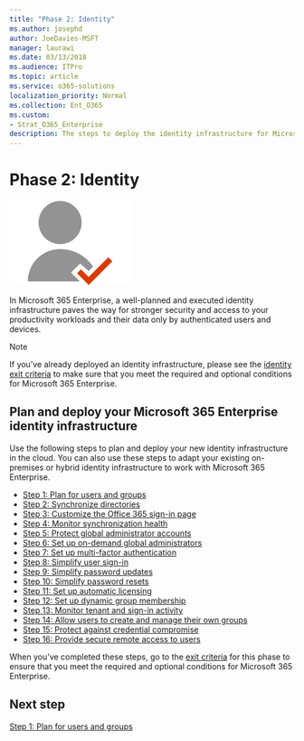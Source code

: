 ```yaml
---
title: "Phase 2: Identity"
ms.author: josephd
author: JoeDavies-MSFT
manager: laurawi
ms.date: 03/13/2018
ms.audience: ITPro
ms.topic: article
ms.service: o365-solutions
localization_priority: Normal
ms.collection: Ent_O365
ms.custom:
- Strat_O365_Enterprise
description: The steps to deploy the identity infrastructure for Microsoft 365 Enterprise.
---
```


# Phase 2: Identity

![](./media/deploy-foundation-infrastructure/identity_icon.png)

In Microsoft 365 Enterprise, a well-planned and executed identity infrastructure paves the way for stronger security and access to your productivity workloads and their data only by authenticated users and devices.

>[!Note]
>If you’ve already deployed an identity infrastructure, please see the [identity exit criteria](identity-exit-criteria.md) to make sure that you meet the required and optional conditions for Microsoft 365 Enterprise.
>

## Plan and deploy your Microsoft 365 Enterprise identity infrastructure 

Use the following steps to plan and deploy your new identity infrastructure in the cloud. You can also use these steps to adapt your existing on-premises or hybrid identity infrastructure to work with Microsoft 365 Enterprise. 

- [Step 1: Plan for users and groups](identity-plan-users-groups.md)
- [Step 2: Synchronize directories](identity-azure-ad-connect.md)
- [Step 3: Customize the Office 365 sign-in page](identity-customize-office-365-sign-in.md)
- [Step 4: Monitor synchronization health](identity-azure-ad-connect-health.md)
- [Step 5: Protect global administrator accounts](identity-designate-protect-admin-accounts.md)
- [Step 6: Set up on-demand global administrators](identity-privileged-identity-management.md)
- [Step 7: Set up multi-factor authentication](identity-multi-factor-authentication.md)
- [Step 8: Simplify user sign-in](identity-single-sign-on.md)
- [Step 9: Simplify password updates](identity-password-writeback.md)
- [Step 10: Simplify password resets](identity-password-reset.md)
- [Step 11: Set up automatic licensing](identity-group-based-licensing.md)
- [Step 12: Set up dynamic group membership](identity-automatic-group-membership.md)
- [Step 13: Monitor tenant and sign-in activity](identity-azure-ad-access-usage-reporting.md)
- [Step 14: Allow users to create and manage their own groups](identity-self-service-group-management.md)
- [Step 15: Protect against credential compromise](identity-azure-ad-identity-protection.md)
- [Step 16: Provide secure remote access to users](identity-azure-ad-application-proxy.md)

When you've completed these steps, go to the [exit criteria](identity-exit-criteria.md) for this phase to ensure that you meet the required and optional conditions for Microsoft 365 Enterprise.

## Next step

[Step 1: Plan for users and groups](identity-plan-users-groups.md)